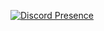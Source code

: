 [![Discord Presence](https://lanyard-profile-readme.vercel.app/api/562654717214195725?&809ecf&animated=false&hideDiscrim=true&borderRadius=30px)](https://discord.com/users/562654717214195725)

